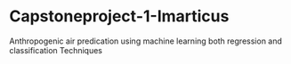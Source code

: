 # Capstoneproject-1-Imarticus
Anthropogenic air predication using machine learning both regression and classification Techniques

